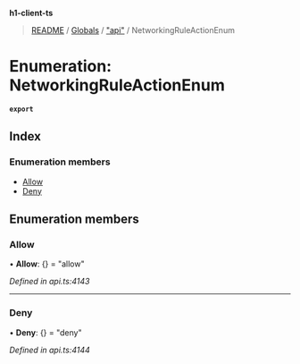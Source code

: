 **h1-client-ts**

> [README](../README.md) / [Globals](../globals.md) / ["api"](../modules/_api_.md) / NetworkingRuleActionEnum

# Enumeration: NetworkingRuleActionEnum

**`export`** 

## Index

### Enumeration members

* [Allow](_api_.networkingruleactionenum.md#allow)
* [Deny](_api_.networkingruleactionenum.md#deny)

## Enumeration members

### Allow

•  **Allow**: {} = "allow"

*Defined in api.ts:4143*

___

### Deny

•  **Deny**: {} = "deny"

*Defined in api.ts:4144*
